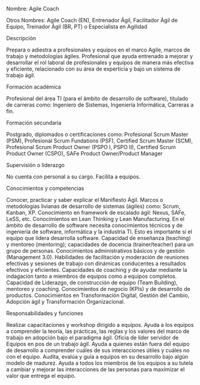 Nombre: Agile Coach

Otros Nombres: Agile Coach (EN), Entrenador Ágil, Facilitador Ágil de Equipo, Treinador Ágil (BR, PT) o Especialista en Agilidad

Descripción

Prepara o adiestra a profesionales y equipos en el marco Agile, marcos de trabajo y metodologías ágiles. Profesional que ayuda entrenado a mejorar y desarrollar el rol laboral de profesionales y equipos de manera más efectiva y eficiente, relacionado con su área de experticia y bajo un sistema de trabajo ágil.

Formación académica

Profesional del área TI (para el ámbito de desarrollo de software), titulado de carreras como: Ingeniero de Sistemas, Ingeniería Informática, Carreras a fin.

Formación secundaria

Postgrado, diplomados o certificaciones como: Profesional Scrum Master (PSM), Profesional Scrum Fundations (PSF), Certified Scrum Master (SCM), Profesional Scrum Product Owner (PSPO I, PSPO II), Certified Scrum Product Owner (CSPO), SAFe Product Owner/Product Manager

Supervisión o liderazgo

No cuenta con personal a su cargo. Facilita a equipos.

Conocimientos y competencias

Conocer, practicar y saber explicar el Manifiesto Ágil.
Marcos o metodologías livianas de desarrollo de sistemas (ágiles) como: Scrum, Kanban, XP.
Conocimiento en framework de escalado ágil: Nexus, SAFe, LeSS, etc.
Conocimientos en Lean Thinking y Lean Manufacturing.
En el ámbito de desarrollo de software necesita conocimientos técnicos y de ingeniería de software,
informática y la industria TI. Esto es importante si el equipo que lidera desarrolla software.
Capacidad de enseñanza (teaching) y mentoreo (mentoring); capacidades de docencia (trainer/teacher) para un grupo de personas.
Conocimientos administrativos básicos y de gestión (Management 3.0).
Habilidades de facilitación y moderación de reuniones efectivas y sesiones de trabajo con dinámicas
conducentes a resultados efectivos y eficientes.
Capacidades de coaching y de ayudar mediante la indagación tanto a miembros de equipos como a equipos completos.
Capacidad de Liderazgo, de construcción de equipo (Team Building), mentoreo y coaching.
Conocimientos de negocio (KPIs) y de desarrollo de productos.
Conocimientos en Transformación Digital, Gestión del Cambio, Adopción ágil y Transformación Organizacional.

Responsabilidades y funciones

Realizar capacitaciones y workshop dirigido a equipos.
Ayuda a los equipos a comprender la teoría, las prácticas, las reglas y los valores del marco de trabajo en adopción bajo el paradigma ágil. 
Oficia de líder servidor de Equipos en pos de un trabajo ágil. 
Ayuda a quienes están fuera del equipo de desarrollo a comprender cuáles de sus interacciones útiles y cuáles no con el equipo. 
Audita, evalúa y guía a equipos en su desarrollo bajo algún modelo de madurez. 
Ayuda a todos los miembros de los equipos a su tutela a cambiar y mejorar las interacciones de las personas para maximizar el valor que entrega el equipo.